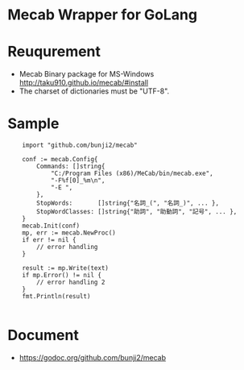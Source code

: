 # Mecab Wrapper for GoLang

# Reuqurement
- Mecab Binary package for MS-Windows http://taku910.github.io/mecab/#install
- The charset of dictionaries must be "UTF-8".

# Sample

```
	import "github.com/bunji2/mecab"

	conf := mecab.Config{
		Commands: []string{
			"C:/Program Files (x86)/MeCab/bin/mecab.exe",
			"-F%f[0]_%m\n",
			"-E ",
		},
		StopWords:       []string{"名詞_(", "名詞_)", ... },
		StopWordClasses: []string{"助詞", "助動詞", "記号", ... },
	}
	mecab.Init(conf)
	mp, err := mecab.NewProc()
	if err != nil {
		// error handling
	}
  
  	result := mp.Write(text)
	if mp.Error() != nil {
		// error handling 2
	}
	fmt.Println(result)
  
```

# Document
- https://godoc.org/github.com/bunji2/mecab
